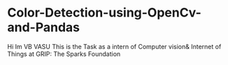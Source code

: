 # Color-Detection-using-OpenCv-and-Pandas
Hi Im VB VASU
This is the Task as a intern of Computer vision& Internet of Things at GRIP: The Sparks Foundation
